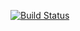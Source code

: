 [![Build Status](https://travis-ci.com/0ngezwa-felele/settings-bill-Express.svg?branch=main)](https://travis-ci.com/0ngezwa-felele/settings-bill-Express)